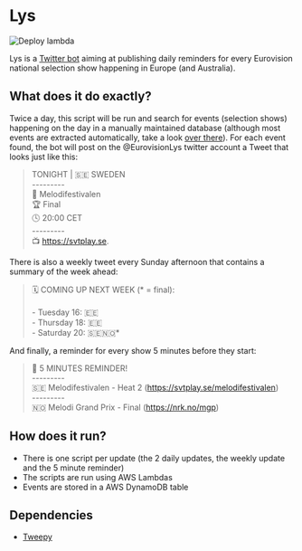# Lys

![Deploy lambda](https://github.com/corentindautreme/lys/workflows/Deploy%20lambda/badge.svg)

Lys is a [Twitter bot](https://twitter.com/EurovisionLys) aiming at publishing daily reminders for every Eurovision national selection show happening in Europe (and Australia).

## What does it do exactly?

Twice a day, this script will be run and search for events (selection shows) happening on the day in a manually maintained database (although most events are extracted automatically, take a look [over there](https://github.com/corentindautreme/lys-event-fetcher)). For each event found, the bot will post on the @EurovisionLys twitter account a Tweet that looks just like this:

> TONIGHT | 🇸🇪 SWEDEN<br>
\---------<br>
📼 Melodifestivalen<br>
🏆 Final<br>
🕓 20:00 CET<br>
\---------<br>
 📺 https://svtplay.se.

There is also a weekly tweet every Sunday afternoon that contains a summary of the week ahead:

> 🗓️ COMING UP NEXT WEEK (* = final):<br><br>
 \- Tuesday 16: 🇪🇪<br>
 \- Thursday 18: 🇪🇪<br>
 \- Saturday 20: 🇸🇪🇳🇴*

And finally, a reminder for every show 5 minutes before they start:

> 🚨 5 MINUTES REMINDER!<br>
\---------<br>
🇸🇪 Melodifestivalen - Heat 2 (https://svtplay.se/melodifestivalen)<br>
\---------<br>
🇳🇴 Melodi Grand Prix - Final (https://nrk.no/mgp)

## How does it run?

* There is one script per update (the 2 daily updates, the weekly update and the 5 minute reminder)
* The scripts are run using AWS Lambdas
* Events are stored in a AWS DynamoDB table

## Dependencies

* [Tweepy](https://github.com/tweepy/tweepy)